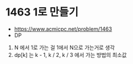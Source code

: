# 1463 1로 만들기

- https://www.acmicpc.net/problem/1463
- DP
1. N 에서 1로 가는 걸 1에서 N으로 가는거로 생각
2. dp[k] 는 k - 1, k / 2, k / 3 에서 가는 방법의 최소값 

